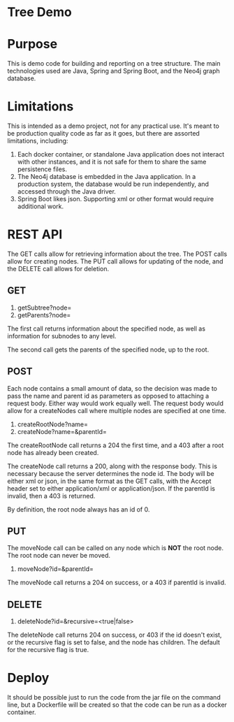 Tree Demo
=========

# Purpose

This is demo code for building and reporting on a tree structure.  The main technologies used are Java, Spring and Spring Boot, and the Neo4j graph database.



# Limitations

This is intended as a demo project, not for any practical use.  It's meant to be production quality code as far as it goes, but there are assorted limitations, including:

1. Each docker container, or standalone Java application does not interact with other instances, and it is not safe for them to share the same persistence files.
2. The Neo4j database is embedded in the Java application.  In a production system, the database would be run independently, and accessed through the Java driver.
3. Spring Boot likes json.  Supporting xml or other format would require additional work.

# REST API

The GET calls allow for retrieving information about the tree.  The POST calls allow for creating nodes.  The PUT call allows for updating of the node, and the DELETE call allows for deletion.

## GET

1. getSubtree?node=<id>
2. getParents?node=<id>

The first call returns information about the specified node, as well as information for subnodes to any level.

The second call gets the parents of the specified node, up to the root.

## POST

Each node contains a small amount of data, so the decision was made to pass the name and parent id as parameters as opposed to attaching a request body.  Either way would work equally well.  The request body would allow for a createNodes call where multiple nodes are specified at one time.

1. createRootNode?name=<name>
2. createNode?name=<name>&parentId=<id>

The createRootNode call returns a 204 the first time, and a 403 after a root node has already been created.

The createNode call returns a 200, along with the response body.  This is necessary because the server determines the node id.  The body will be either xml or json, in the same format as the GET calls, with the Accept header set to either application/xml or application/json.  If the parentId is invalid, then a 403 is returned.

By definition, the root node always has an id of 0.



## PUT

The moveNode call can be called on any node which is **NOT** the root node.  The root node can never be moved.

1. moveNode?id=<id>&parentId=<id>

The moveNode call returns a 204 on success, or a 403 if  parentId is invalid.

## DELETE

1. deleteNode?id=<id>&recursive=<true|false>

The deleteNode call returns 204 on success, or 403 if the id doesn't exist, or the recursive flag is set to false, and the node has children.  The default for the recursive flag is true.

# Deploy

It should be possible just to run the code from the jar file on the command line, but a Dockerfile will be created so that the code can be run as a docker container.

